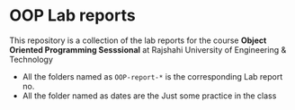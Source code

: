 # OOP Lab reports
This repository is a collection of the lab reports for the course **Object Oriented Programming Sesssional** at Rajshahi University of Engineering & Technology
- All the folders named as `OOP-report-*` is the corresponding Lab report no.
- All the folder named as dates are the Just some practice in the class